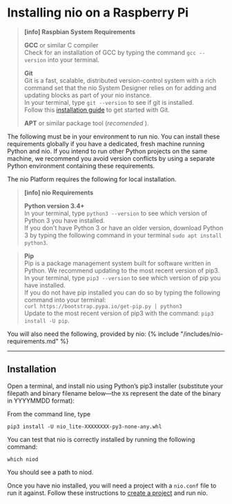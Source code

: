 # Installing nio on a <span class="allow-caps">Raspberry Pi</span>

> **[info] <span class="allow-caps">Raspbian</span> System Requirements**
>
> **GCC** or similar C compiler<br />
> Check for an installation of GCC by typing the command `gcc --version` into your terminal.
>
> **Git**<br />
>    Git is a fast, scalable, distributed version-control system with a rich command set that the nio System Designer relies on for adding and updating blocks as part of your nio instance.<br />
>    In your terminal, type `git --version` to see if git is installed.<br>
>    Follow this [installation guide](https://git-scm.com/book/en/v2/Getting-Started-Installing-Git) to get started with Git.
>
> **APT** or similar package tool (_recomended_ ).
>

The following must be in your environment to run nio. You can install these requirements globally if you have a dedicated, fresh machine running Python and nio. If you intend to run other Python projects on the same machine, we recommend you avoid version conflicts by using a separate Python environment containing these requirements.

The nio Platform requires the following for local installation.
> **[info] nio Requirements**
>
> **Python version 3.4+**<br />
>    In your terminal, type `python3 --version` to see which version of Python 3 you have installed.<br>
>    If you don't have Python 3 or have an older version, download Python 3 by typing the following command in your terminal `sudo apt install python3`.<br>

> **Pip**<br />
>    Pip is a package management system built for software written in Python. We recommend updating to the most recent version of pip3.<br>
>    In your terminal, type `pip3 --version` to see which version of pip you have installed.<br>
>    If you do not have pip installed you can do so by typing the following command into your terminal:<br> 
>   `curl https://bootstrap.pypa.io/get-pip.py | python3`<br>
>    Update to the most recent version of pip3 with the command: `pip3 install -U pip`.


You will also need the following, provided by nio:
{% include "/includes/nio-requirements.md" %}

---
## Installation

Open a terminal, and install nio using Python’s pip3 installer (substitute your filepath and binary filename below—the `X`s represent the date of the binary in YYYYMMDD format):

From the command line, type
```
pip3 install -U nio_lite-XXXXXXXX-py3-none-any.whl
```
You can test that nio is correctly installed by running the following command:
```
which niod
```
You should see a path to niod.

Once you have nio installed, you will need a project with a `nio.conf` file to run it against. Follow these instructions to [create a project](/running-nio/locally.md) and run nio.